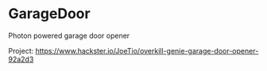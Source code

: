 # GarageDoor
Photon powered garage door opener

Project: https://www.hackster.io/JoeTio/overkill-genie-garage-door-opener-92a2d3
